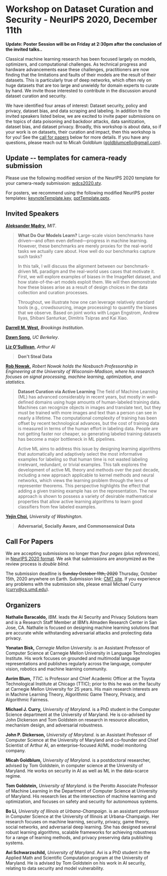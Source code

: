 # Workshop on Dataset Curation and Security - NeurIPS 2020, December 11th

**Update: Poster Session will be on Friday at 2:30pm after the conclusion of the invited talks..**

Classical machine learning research has been focused largely on models,  optimizers,  and computational challenges. As technical progress and hardware advancements ease these challenges, practitioners are now finding that the limitations and faults of their models are the result of their datasets. This is particularly true of deep networks, which often rely on huge datasets that are too large and unwieldy for domain experts to curate by hand. We invite those interested to contribute in the discussion around dataset curation and security.

We have identified four areas of interest: Dataset security, policy and privacy, dataset bias, and data scraping and labeling. In addition to the invited speakers listed below, we are excited to invite paper submissions on the topics of data poisoning and backdoor attacks, data sanitization, dataset bias, and dataset privacy. Broadly, this workshop is about data, so if your work is on datasets, their curation and impact, then this workshop is for you! See the [call for papers](#cfp) below for more details. If you have any questions, please reach out to Micah Goldblum (<goldblumcello@gmail.com>).

## Update -- templates for camera-ready submission

Please use the following modified version of the NeurIPS 2020 template for your camera-ready submission: [wdcs2020.sty](templates/wdcs2020.sty).

For posters, we recommend using the following modified NeurIPS poster templates: [keynoteTemplate.key](templates/keynoteTemplate.key), [pptTemplate.pptx](templates/pptTemplate.pptx).

## Invited Speakers

**[Aleksander Mądry](https://people.csail.mit.edu/madry/),** _MIT_.
>**What Do Our Models Learn?** Large-scale vision benchmarks have driven—and often even defined—progress in machine learning. However, these benchmarks are merely proxies for the real-world tasks we actually care about. How well do our benchmarks capture such tasks?
>
>In this talk, I will discuss the alignment between our benchmark-driven ML paradigm and the real-world uses cases that motivate it. First, we will explore examples of biases in the ImageNet dataset, and how state-of-the-art models exploit them. We will then demonstrate how these biases arise as a result of design choices in the data collection and curation processes.
>
>Throughout, we illustrate how one can leverage relatively standard tools (e.g., crowdsourcing, image processing) to quantify the biases that we observe.
Based on joint works with Logan Engstrom, Andrew Ilyas, Shibani Santurkar, Dimitris Tsipras and Kai Xiao.

**[Darrell M. West](https://www.brookings.edu/experts/darrell-m-west/),** _Brookings Institution_.

**[Dawn Song](https://people.eecs.berkeley.edu/~dawnsong/?_ga=2.130447496.627426393.1600173880-497787535.1600173880),** _UC Berkeley_.

**[Liz O'Sullivan](https://www.lizjosullivan.com/)**, _Arthur AI_
>**Don't Steal Data**

**[Rob Nowak](https://nowak.ece.wisc.edu/),** 
_Robert Nowak holds the Nosbusch Professorship in Engineering at the University of Wisconsin-Madison, where his research focuses on signal processing, machine learning, optimization, and statistics._ 

>**Dataset Curation via Active Learning** The field of Machine Learning (ML) has advanced considerably in recent years, but mostly in well-defined domains using huge amounts of human-labeled training data. Machines can recognize objects in images and translate text, but they must be trained with more images and text than a person can see in nearly a lifetime.  The computational complexity of training has been offset by recent technological advances, but the cost of training data is measured in terms of the human effort in labeling data. People are not getting faster nor cheaper, so generating labeled training datasets has become a major bottleneck in ML pipelines. 
> 
>Active ML aims to address this issue by designing learning algorithms that automatically and adaptively select the most informative examples for labeling so that human time is not wasted labeling irrelevant, redundant, or trivial examples. This talk explores the development of active ML theory and methods over the past decade, including a new approach applicable to kernel methods and neural networks, which views the learning problem through the lens of representer theorems. This perspective highlights the effect that adding a given training example has on the representation.   The new approach is shown to possess a variety of desirable mathematical properties that allow active learning algorithms to learn good classifiers from few labeled examples.

**[Yejin Choi](https://homes.cs.washington.edu/~yejin/),** _University of Washington_.
>**Adversarial, Socially Aware, and Commonsensical Data**

## Call For Papers <a name="cfp"></a>
We are accepting submissions no longer than _four pages (plus references)_, in [NeurIPS 2020 format](https://neurips.cc/Conferences/2020/PaperInformation/StyleFiles). We ask that submissions are anonymized as the review process is _double blind_. <!-- We will not accept work that has been previously included in conference proceedings. -->

The submission deadline is ~~Sunday October 11th, 2020~~ Thursday, October 15th, 2020 anywhere on Earth. Submission link: [CMT site](https://cmt3.research.microsoft.com/WDCS2020). If you experience any problems with the submission site, please email Michael Curry (<curry@cs.umd.edu>).

## Organizers
**Nathalie Baracaldo,** _IBM_. leads the AI Security and Privacy Solutions team and is a Research Staff Member at IBM’s Almaden Research Center in San Jose, CA. Nathalie is focused on designing machine learning solutions that are accurate while withstanding adversarial attacks and protecting data privacy.

**Yonatan Bisk,** _Carnegie Mellon University_. is an Assistant Professor of Computer Science at Carnegie Mellon University in Language Technologies Institute. His work focuses on grounded and multimodal language representations and publishes regularly across the language, computer vision, robotics and machine learning community.

**Avrim Blum,** _TTIC_. is Professor and Chief Academic Officer at the Toyota Technological Institute at Chicago (TTIC); prior to this he was on the faculty at Carnegie Mellon University for 25 years.  His main research interests are in Machine Learning Theory, Algorithmic Game Theory, Privacy, and Algorithmic Fairness.

**Michael J. Curry,** _University of Maryland_. is a PhD student in the Computer Science department at the University of Maryland. He is co-advised by John Dickerson and Tom Goldstein on research in resource allocation, mechanism design, and adversarial robustness.

**John P. Dickerson,** _University of Maryland_. is an Assistant Professor of Computer Science at the University of Maryland and co-founder and Chief Scientist of Arthur AI, an enterprise-focused AI/ML model monitoring company.

**Micah Goldblum,** _University of Maryland_.  is a postdoctoral researcher, advised by Tom Goldstein, in computer science at the University of Maryland.  He works on security in AI as well as ML in the data-scarce regime. 

**Tom Goldstein,** _University of Maryland_. is the Perotto Associate Professor of Machine Learning in the Department of Computer Science at University of Maryland. His research lies at the intersection of machine learning and optimization, and focuses on safety and security for autonomous systems.

**Bo Li,** _University of Illinois at Urbana-Champaign_. is an assistant professor in Computer Science at the University of Illinois at Urbana-Champaign. Her research focuses on machine learning, security, privacy, game theory, social networks, and adversarial deep learning. She has designed several robust learning algorithms, scalable frameworks for achieving robustness for a range of learning methods, and privacy preserving data publishing systems.

**Avi Schwarzschild,** _University of Maryland_. Avi is a PhD student in the Applied Math and Scientific Computation program at the University of Maryland. He is advised by Tom Goldstein on his work in AI security, relating to data security and model vulnerability.

<!-- ## Program Committee
To be determined... -->

<!-- ## Workshop Schedule -->

<!-- ### Day One  -->

<!-- | Time    	| Speaker   	| Title            	|
|---------	|-----------	|------------------	|
| 9:00 am 	| Dawn Song 	| Dataset Security 	|
|         	|           	|                  	|
|         	|           	|                  	| -->

